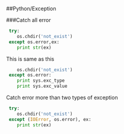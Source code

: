 
##Python/Exception

###Catch all error
```python
 try:
 	os.chdir('not_exist')
 except os.error,ex:
 	print str(ex)
 ```
This is same as this 
```python
 	os.chdir('not_exist')
 except os.error:
 	print sys.exc_type
 	print sys.exc_value
 ```
Catch error more than two types of exception
```python
 try:
 	os.chdir('not_exist')
 except (IOError, os.error), ex:
 	print str(ex)
 ```




